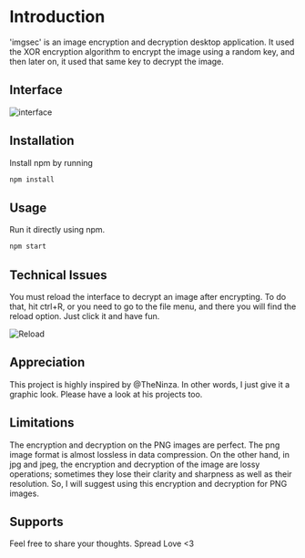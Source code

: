 # Introduction

'imgsec' is an image encryption and decryption desktop application. It used the XOR encryption algorithm to encrypt the image using a random key, and then later on, it used that same key to decrypt the image.

## Interface

![interface](https://github.com/csenasrullah/imgsec/assets/150243557/ae14511b-181a-44aa-a6b7-5e870e925b4c)


## Installation
Install npm by running

```sh
npm install
```

## Usage

Run it directly using npm.

```sh
npm start
```

## Technical Issues

You must reload the interface to decrypt an image after encrypting. To do that, hit ctrl+R, or you need to go to the file menu, and there you will find the reload option. Just click it and have fun.

![Reload](https://github.com/csenasrullah/imgsec/assets/150243557/9dbedd93-682d-4387-b06b-260391ebd432)



## Appreciation
This project is highly inspired by @TheNinza. In other words, I just give it a graphic look. Please have a look at his projects too.


## Limitations

The encryption and decryption on the PNG images are perfect. The png image format is almost lossless in data compression. On the other hand, in jpg and jpeg, the encryption and decryption of the image are lossy operations; sometimes they lose their clarity and sharpness as well as their resolution. So, I will suggest using this encryption and decryption for PNG images.


## Supports
Feel free to share your thoughts. Spread Love <3
